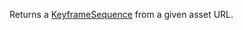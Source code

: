 Returns a [KeyframeSequence](https://developer.roblox.com/en-us/api-reference/class/KeyframeSequence) from a given asset URL.
